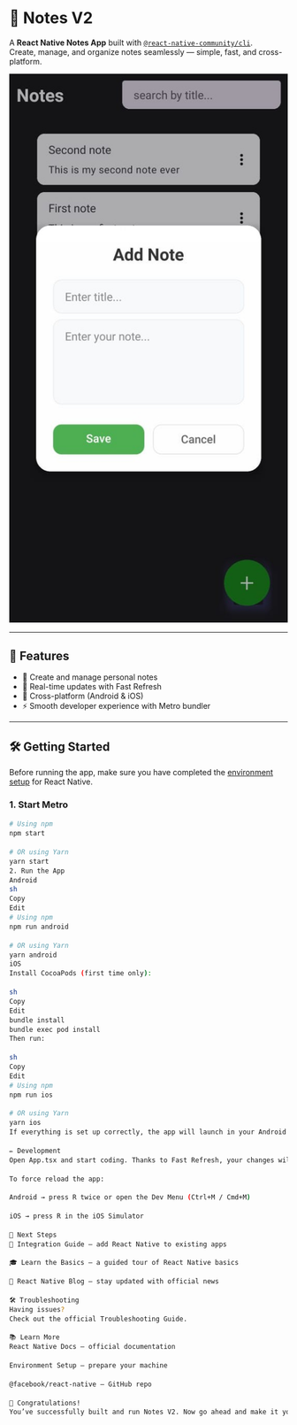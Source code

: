 # 📝 Notes V2

A **React Native Notes App** built with [`@react-native-community/cli`](https://github.com/react-native-community/cli).  
Create, manage, and organize notes seamlessly — simple, fast, and cross-platform.  

![App Screenshot](https://github.com/sbharth1/Notes-V2/blob/06a725df91a6bef809e0a5e7fec0bd2c67726147/src/public/NotesSS.jpeg)

---

## 🚀 Features

- 📌 Create and manage personal notes  
- 🔄 Real-time updates with Fast Refresh  
- 📱 Cross-platform (Android & iOS)  
- ⚡ Smooth developer experience with Metro bundler  

---

## 🛠️ Getting Started

Before running the app, make sure you have completed the [environment setup](https://reactnative.dev/docs/set-up-your-environment) for React Native.

### 1. Start Metro

```sh
# Using npm
npm start

# OR using Yarn
yarn start
2. Run the App
Android
sh
Copy
Edit
# Using npm
npm run android

# OR using Yarn
yarn android
iOS
Install CocoaPods (first time only):

sh
Copy
Edit
bundle install
bundle exec pod install
Then run:

sh
Copy
Edit
# Using npm
npm run ios

# OR using Yarn
yarn ios
If everything is set up correctly, the app will launch in your Android Emulator, iOS Simulator, or connected device.

✏️ Development
Open App.tsx and start coding. Thanks to Fast Refresh, your changes will appear instantly.

To force reload the app:

Android → press R twice or open the Dev Menu (Ctrl+M / Cmd+M)

iOS → press R in the iOS Simulator

🧩 Next Steps
📖 Integration Guide – add React Native to existing apps

🎓 Learn the Basics – a guided tour of React Native basics

📰 React Native Blog – stay updated with official news

🛠️ Troubleshooting
Having issues?
Check out the official Troubleshooting Guide.

📚 Learn More
React Native Docs – official documentation

Environment Setup – prepare your machine

@facebook/react-native – GitHub repo

🎉 Congratulations!
You’ve successfully built and run Notes V2. Now go ahead and make it your own! 🚀
